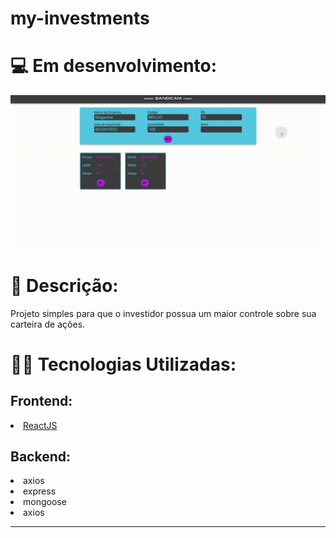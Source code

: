 # my-investments

# 💻 Em desenvolvimento:

![](/.github/stonks.gif)

# 📖 Descrição:

<p>Projeto simples para que o investidor possua um maior controle sobre sua carteira de ações.</p>

# 👨‍💻 Tecnologias Utilizadas:

<h2>Frontend:</h2>
<li>
    <a href="https://pt-br.reactjs.org/docs/hello-world.html"> ReactJS </a>
</li>

<h2>Backend:</h2>
<li>axios</li>
<li>express</li>
<li>mongoose</li>
<li>axios</li>

<hr>
